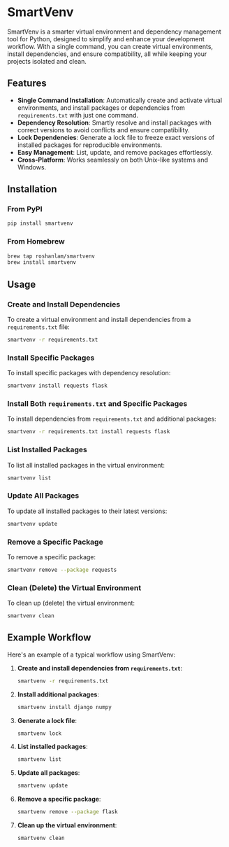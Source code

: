 # SmartVenv

SmartVenv is a smarter virtual environment and dependency management tool for Python, designed to simplify and enhance your development workflow. With a single command, you can create virtual environments, install dependencies, and ensure compatibility, all while keeping your projects isolated and clean.

## Features

- **Single Command Installation**: Automatically create and activate virtual environments, and install packages or dependencies from `requirements.txt` with just one command.
- **Dependency Resolution**: Smartly resolve and install packages with correct versions to avoid conflicts and ensure compatibility.
- **Lock Dependencies**: Generate a lock file to freeze exact versions of installed packages for reproducible environments.
- **Easy Management**: List, update, and remove packages effortlessly.
- **Cross-Platform**: Works seamlessly on both Unix-like systems and Windows.

## Installation

### From PyPI

```sh
pip install smartvenv
```

### From Homebrew

```sh
brew tap roshanlam/smartvenv
brew install smartvenv
```

## Usage

### Create and Install Dependencies

To create a virtual environment and install dependencies from a `requirements.txt` file:

```sh
smartvenv -r requirements.txt
```

### Install Specific Packages

To install specific packages with dependency resolution:

```sh
smartvenv install requests flask
```

### Install Both `requirements.txt` and Specific Packages

To install dependencies from `requirements.txt` and additional packages:

```sh
smartvenv -r requirements.txt install requests flask
```

### List Installed Packages

To list all installed packages in the virtual environment:

```sh
smartvenv list
```

### Update All Packages

To update all installed packages to their latest versions:

```sh
smartvenv update
```

### Remove a Specific Package

To remove a specific package:

```sh
smartvenv remove --package requests
```

### Clean (Delete) the Virtual Environment

To clean up (delete) the virtual environment:

```sh
smartvenv clean
```

## Example Workflow

Here's an example of a typical workflow using SmartVenv:

1. **Create and install dependencies from `requirements.txt`**:
   ```sh
   smartvenv -r requirements.txt
   ```

2. **Install additional packages**:
   ```sh
   smartvenv install django numpy
   ```

3. **Generate a lock file**:
   ```sh
   smartvenv lock
   ```

4. **List installed packages**:
   ```sh
   smartvenv list
   ```

5. **Update all packages**:
   ```sh
   smartvenv update
   ```

6. **Remove a specific package**:
   ```sh
   smartvenv remove --package flask
   ```

7. **Clean up the virtual environment**:
   ```sh
   smartvenv clean
   ```
